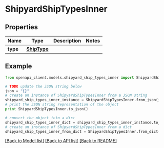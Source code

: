 # ShipyardShipTypesInner


## Properties
Name | Type | Description | Notes
------------ | ------------- | ------------- | -------------
**type** | [**ShipType**](ShipType.md) |  | 

## Example

```python
from openapi_client.models.shipyard_ship_types_inner import ShipyardShipTypesInner

# TODO update the JSON string below
json = "{}"
# create an instance of ShipyardShipTypesInner from a JSON string
shipyard_ship_types_inner_instance = ShipyardShipTypesInner.from_json(json)
# print the JSON string representation of the object
print ShipyardShipTypesInner.to_json()

# convert the object into a dict
shipyard_ship_types_inner_dict = shipyard_ship_types_inner_instance.to_dict()
# create an instance of ShipyardShipTypesInner from a dict
shipyard_ship_types_inner_from_dict = ShipyardShipTypesInner.from_dict(shipyard_ship_types_inner_dict)
```
[[Back to Model list]](../README.md#documentation-for-models) [[Back to API list]](../README.md#documentation-for-api-endpoints) [[Back to README]](../README.md)



